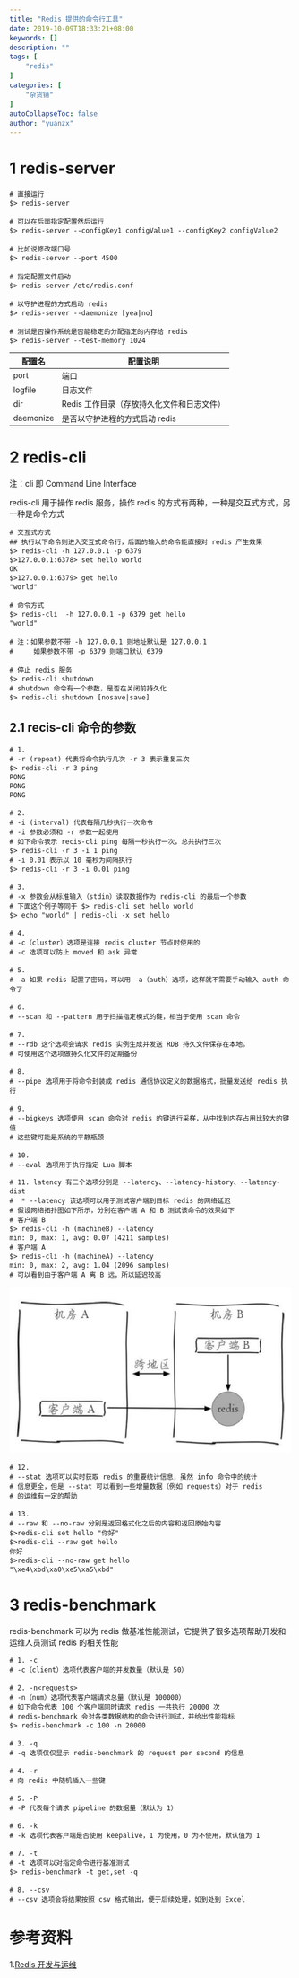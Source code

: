 ```yaml
---
title: "Redis 提供的命令行工具"
date: 2019-10-09T18:33:21+08:00
keywords: []
description: ""
tags: [
    "redis"
]
categories: [
    "杂货铺"
]
autoCollapseToc: false
author: "yuanzx"
---
```


# 1 redis-server

```shell
# 直接运行
$> redis-server

# 可以在后面指定配置然后运行
$> redis-server --configKey1 configValue1 --configKey2 configValue2

# 比如说修改端口号
$> redis-server --port 4500

# 指定配置文件启动
$> redis-server /etc/redis.conf

# 以守护进程的方式启动 redis
$> redis-server --daemonize [yea|no]

# 测试是否操作系统是否能稳定的分配指定的内存给 redis
$> redis-server --test-memory 1024
```

| 配置名    | 配置说明                                   |
| --------- | ------------------------------------------ |
| port      | 端口                                       |
| logfile   | 日志文件                                   |
| dir       | Redis 工作目录（存放持久化文件和日志文件） |
| daemonize | 是否以守护进程的方式启动 redis             |

# 2 redis-cli

注：cli 即 Command Line Interface

redis-cli 用于操作 redis 服务，操作 redis 的方式有两种，一种是交互式方式，另一种是命令方式

```shell
# 交互式方式
## 执行以下命令则进入交互式命令行，后面的输入的命令能直接对 redis 产生效果
$> redis-cli -h 127.0.0.1 -p 6379
$>127.0.0.1:6378> set hello world
OK
$>127.0.0.1:6379> get hello
"world"

# 命令方式
$> redis-cli  -h 127.0.0.1 -p 6379 get hello
"world"

# 注：如果参数不带 -h 127.0.0.1 则地址默认是 127.0.0.1
#     如果参数不带 -p 6379 则端口默认 6379

# 停止 redis 服务
$> redis-cli shutdown
# shutdown 命令有一个参数，是否在关闭前持久化
$> redis-cli shutdown [nosave|save]
```

## 2.1 recis-cli 命令的参数

```shell
# 1. 
# -r (repeat) 代表将命令执行几次 -r 3 表示重复三次
$> redis-cli -r 3 ping
PONG
PONG
PONG

# 2. 
# -i (interval) 代表每隔几秒执行一次命令
# -i 参数必须和 -r 参数一起使用
# 如下命令表示 recis-cli ping 每隔一秒执行一次，总共执行三次
$> redis-cli -r 3 -i 1 ping
# -i 0.01 表示以 10 毫秒为间隔执行
$> redis-cli -r 3 -i 0.01 ping

# 3. 
# -x 参数会从标准输入（stdin）读取数据作为 redis-cli 的最后一个参数
# 下面这个例子等同于 $> redis-cli set hello world
$> echo "world" | redis-cli -x set hello

# 4. 
# -c（cluster）选项是连接 redis cluster 节点时使用的
# -c 选项可以防止 moved 和 ask 异常

# 5. 
# -a 如果 redis 配置了密码，可以用 -a（auth）选项，这样就不需要手动输入 auth 命令了

# 6. 
# --scan 和 --pattern 用于扫描指定模式的键，相当于使用 scan 命令

# 7. 
# --rdb 这个选项会请求 redis 实例生成并发送 RDB 持久文件保存在本地。
# 可使用这个选项做持久化文件的定期备份

# 8.
# --pipe 选项用于将命令封装成 redis 通信协议定义的数据格式，批量发送给 redis 执行

# 9.
# --bigkeys 选项使用 scan 命令对 redis 的键进行采样，从中找到内存占用比较大的键值
# 这些键可能是系统的平静瓶颈

# 10.
# --eval 选项用于执行指定 Lua 脚本
```

```shell
# 11. latency 有三个选项分别是 --latency、--latency-history、--latency-dist
#  * --latency 该选项可以用于测试客户端到目标 redis 的网络延迟
# 假设网络拓扑图如下所示，分别在客户端 A 和 B 测试该命令的效果如下
# 客户端 B
$> redis-cli -h (machineB) --latency
min: 0, max: 1, avg: 0.07 (4211 samples)
# 客户端 A
$> redis-cli -h (machineA) --latency
min: 0, max: 2, avg: 1.04 (2096 samples)
# 可以看到由于客户端 A 离 B 远，所以延迟较高
```

![客户端 A 与 客户端 B](/media/hovel/37.png)

```shell
# 12. 
# --stat 选项可以实时获取 redis 的重要统计信息，虽然 info 命令中的统计
# 信息更全，但是 --stat 可以看到一些增量数据（例如 requests）对于 redis 
# 的运维有一定的帮助

# 13.
# --raw 和 --no-raw 分别是返回格式化之后的内容和返回原始内容
$>redis-cli set hello "你好"
$>redis-cli --raw get hello
你好
$>redis-cli --no-raw get hello
"\xe4\xbd\xa0\xe5\xa5\xbd"
```

# 3 redis-benchmark

redis-benchmark 可以为 redis 做基准性能测试，它提供了很多选项帮助开发和运维人员测试 redis 的相关性能

```shell
# 1. -c 
# -c（client）选项代表客户端的并发数量（默认是 50）

# 2. -n<requests>
# -n（num）选项代表客户端请求总量（默认是 100000）
# 如下命令代表 100 个客户端同时请求 redis 一共执行 20000 次
# redis-benchmark 会对各类数据结构的命令进行测试，并给出性能指标
$> redis-benchmark -c 100 -n 20000

# 3. -q
# -q 选项仅仅显示 redis-benchmark 的 request per second 的信息

# 4. -r
# 向 redis 中随机插入一些键

# 5. -P
# -P 代表每个请求 pipeline 的数据量（默认为 1）

# 6. -k
# -k 选项代表客户端是否使用 keepalive，1 为使用，0 为不使用，默认值为 1

# 7. -t
# -t 选项可以对指定命令进行基准测试
$> redis-benchmark -t get,set -q

# 8. --csv
# --csv 选项会将结果按照 csv 格式输出，便于后续处理，如到处到 Excel
```

# 参考资料

1.[Redis 开发与运维](https://gitee.com/zhixiangyuan/bookStorage/raw/master/%E7%BC%96%E7%A8%8B/Redis%20%E5%BC%80%E5%8F%91%E4%B8%8E%E8%BF%90%E7%BB%B4.pdf)